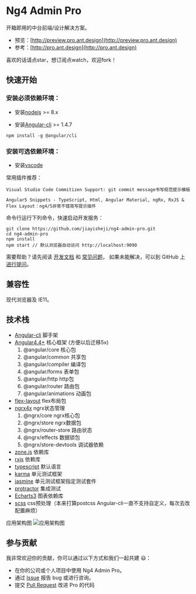 # Ng4 Admin Pro

开箱即用的中台前端/设计解决方案。

- 预览：[http://preview.pro.ant.design](http://preview.pro.ant.design)
- 参考：[http://pro.ant.design](http://pro.ant.design)

喜欢的话请点star，想订阅点watch，欢迎fork！

## 快速开始

### 安装必须依赖环境：

- 安装[nodejs](https://nodejs.org/en/) >= 8.x

- 安装[Angular-cli](https://github.com/angular/angular-cli) >= 1.4.7
```
npm install -g @angular/cli
```

### 安装可选依赖环境：

- 安装[vscode](https://code.visualstudio.com/)

常用插件推荐：
```
Visual Studio Code Commitizen Support: git commit message书写规范提示模板

Angular5 Snippets - TypeScript, Html, Angular Material, ngRx, RxJS & Flex Layout：ng4/5非常不错简写提示插件
```

命令行运行下列命令，快速启动开发服务：

```
git clone https://github.com/jiayisheji/ng4-admin-pro.git
cd ng4-admin-pro
npm install
npm start // 默认浏览器自动访问 http://localhost:9090
```
需要帮助？请先阅读 [开发文档](/docs/getting-started.md) 和 [常见问题](/docs/faq.md)， 如果未能解决，可以到 GitHub 上 [进行提问](https://github.com/jiayisheji/ng4-admin-pro/issues)。


## 兼容性

现代浏览器及 IE11。

## 技术栈

- [Angular-cli](https://github.com/angular/angular-cli) 脚手架
- [Angular4.4+](https://github.com/angular/angular) 核心框架 (方便以后迁移5x)
  1. @angular/core 核心包
  2. @angular/common 共享包
  3. @angular/compiler 编译包
  4. @angular/forms 表单包
  5. @angular/http http包
  6. @angular/router 路由包
  7. @angular/animations 动画包
- [flex-layout](https://github.com/angular/flex-layout) flex布局包
- [ngrx4x](https://github.com/ngrx/store) ngrx状态管理
  1. @ngrx/core ngrx核心包
  2. @ngrx/store ngrx数据包
  3. @ngrx/router-store 路由状态
  4. @ngrx/effects 数据锁包
  5. @ngrx/store-devtools 调试器依赖
- [zone.js](https://github.com/angular/zone.js) 依赖库
- [rxjs](https://github.com/ReactiveX/rxjs) 依赖库
- [typescript](https://github.com/angular/angular) 默认语言
- [karma](https://github.com/angular/angular) 单元测试框架
- [jasmine](https://github.com/angular/angular) 单元测试框架指定测试套件
- [protractor](https://github.com/angular/angular) 集成测试
- [Echarts3](http://echarts.baidu.com/) 图表依赖库
- [scss](http://echarts.baidu.com/) css预处理（本来打算postcss Angular-cli一直不支持自定义，每次去改配置麻烦）

应用架构图
![应用架构图](http://on-img.com/chart_image/5a166576e4b04f355d2fdf26.png)
## 参与贡献

我非常欢迎你的贡献，你可以通过以下方式和我们一起共建 :smiley:：

- 在你的公司或个人项目中使用 Ng4 Admin Pro。
- 通过 [Issue](https://github.com/jiayisheji/ng4-admin-pro/issues) 报告 bug 或进行咨询。
- 提交 [Pull Request](https://github.com/jiayisheji/ng4-admin-pro/pulls) 改进 Pro 的代码
